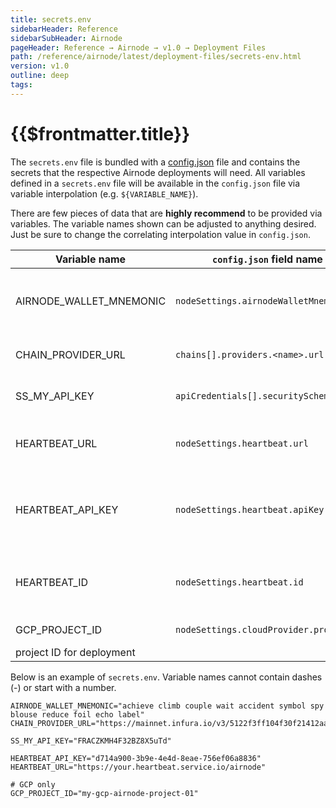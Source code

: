 ```yaml
---
title: secrets.env
sidebarHeader: Reference
sidebarSubHeader: Airnode
pageHeader: Reference → Airnode → v1.0 → Deployment Files
path: /reference/airnode/latest/deployment-files/secrets-env.html
version: v1.0
outline: deep
tags:
---
```


<VersionWarning/>

<PageHeader/>

<SearchHighlight/>

# {{$frontmatter.title}}

The `secrets.env` file is bundled with a [config.json](config-json.md) file and
contains the secrets that the respective Airnode deployments will need. All
variables defined in a `secrets.env` file will be available in the `config.json`
file via variable interpolation (e.g. `${VARIABLE_NAME}`).

There are few pieces of data that are **highly recommend** to be provided via
variables. The variable names shown can be adjusted to anything desired. Just be
sure to change the correlating interpolation value in `config.json`.

| Variable name             | `config.json` field name               | Description                                           |
| ------------------------- | -------------------------------------- | ----------------------------------------------------- |
| AIRNODE_WALLET_MNEMONIC   | `nodeSettings.airnodeWalletMnemonic`   | The wallet mnemonic that will be used by the Airnode  |
| CHAIN_PROVIDER_URL        | `chains[].providers.<name>.url`        | The blockchain provider url                           |
| SS_MY_API_KEY             | `apiCredentials[].securitySchemeValue` | A security scheme value                               |
| HEARTBEAT_URL             | `nodeSettings.heartbeat.url`           | The URL to make the heartbeat request to              |
| HEARTBEAT_API_KEY         | `nodeSettings.heartbeat.apiKey`        | The API key to authenticate against the heartbeat URL |
| HEARTBEAT_ID              | `nodeSettings.heartbeat.id`            | The Airnode heartbeat ID for accounting purposes      |
| GCP_PROJECT_ID            | `nodeSettings.cloudProvider.projectId` | (GCP only) The GCP                                    |
| project ID for deployment |

Below is an example of `secrets.env`. Variable names cannot contain dashes (-)
or start with a number.

<!-- TODO: Reference a file from Airnode examples instead -->

```
AIRNODE_WALLET_MNEMONIC="achieve climb couple wait accident symbol spy blouse reduce foil echo label"
CHAIN_PROVIDER_URL="https://mainnet.infura.io/v3/5122f3ff104f30f21412aa38fd143d53"

SS_MY_API_KEY="FRACZKMH4F32BZ8X5uTd"

HEARTBEAT_API_KEY="d714a900-3b9e-4e4d-8eae-756ef06a8836"
HEARTBEAT_URL="https://your.heartbeat.service.io/airnode"

# GCP only
GCP_PROJECT_ID="my-gcp-airnode-project-01"
```
